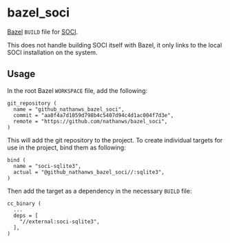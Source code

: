 # bazel_soci

[Bazel](https://bazel.build) `BUILD` file for [SOCI](http://soci.sourceforge.net).

This does not handle building SOCI itself with Bazel, it only links to the local
SOCI installation on the system.

## Usage

In the root Bazel `WORKSPACE` file, add the following:

```
git_repository (
  name = "github_nathanws_bazel_soci",
  commit = "aa0f4a7d1059d798b4c5407d94c4d1ac004f7d3e",
  remote = "https://github.com/nathanws/bazel_soci",
)
```

This will add the git repository to the project. To create individual targets
for use in the project, bind them as following:

```
bind (
  name = "soci-sqlite3",
  actual = "@github_nathanws_bazel_soci//:sqlite3",
)
```

Then add the target as a dependency in the necessary `BUILD` file:

```
cc_binary (
  ...
  deps = [
    "//external:soci-sqlite3",
  ],
)
```
